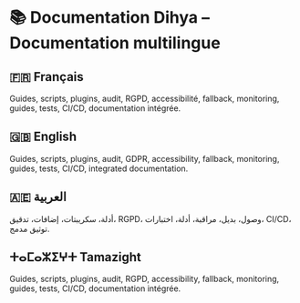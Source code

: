 # 📚 Documentation Dihya – Documentation multilingue

## 🇫🇷 Français
Guides, scripts, plugins, audit, RGPD, accessibilité, fallback, monitoring, guides, tests, CI/CD, documentation intégrée.

## 🇬🇧 English
Guides, scripts, plugins, audit, GDPR, accessibility, fallback, monitoring, guides, tests, CI/CD, integrated documentation.

## 🇦🇪 العربية
أدلة، سكريبتات، إضافات، تدقيق، RGPD، وصول، بديل، مراقبة، أدلة، اختبارات، CI/CD، توثيق مدمج.

## ⵜⴰⵎⴰⵣⵉⵖⵜ Tamazight
Guides, scripts, plugins, audit, RGPD, accessibility, fallback, monitoring, guides, tests, CI/CD, documentation intégrée.
